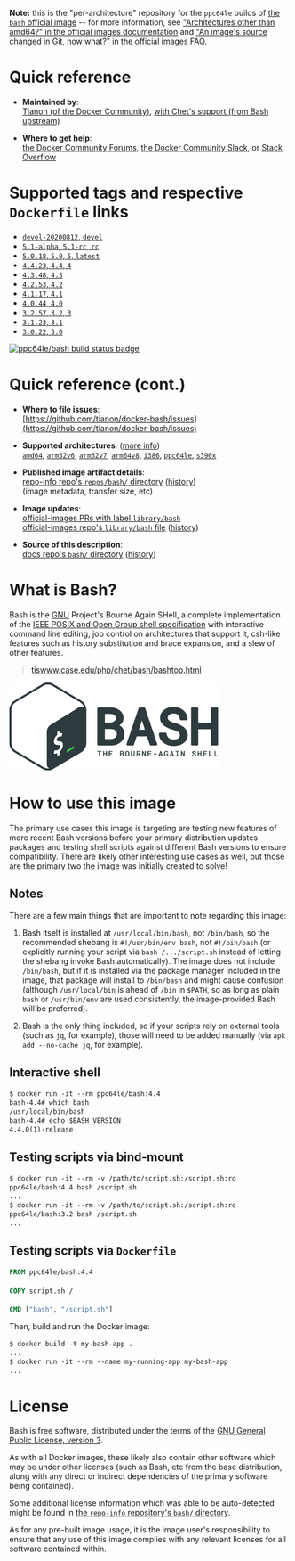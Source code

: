 <!--

********************************************************************************

WARNING:

    DO NOT EDIT "bash/README.md"

    IT IS AUTO-GENERATED

    (from the other files in "bash/" combined with a set of templates)

********************************************************************************

-->

**Note:** this is the "per-architecture" repository for the `ppc64le` builds of [the `bash` official image](https://hub.docker.com/_/bash) -- for more information, see ["Architectures other than amd64?" in the official images documentation](https://github.com/docker-library/official-images#architectures-other-than-amd64) and ["An image's source changed in Git, now what?" in the official images FAQ](https://github.com/docker-library/faq#an-images-source-changed-in-git-now-what).

# Quick reference

-	**Maintained by**:  
	[Tianon (of the Docker Community)](https://github.com/tianon/docker-bash), [with Chet's support (from Bash upstream)](https://github.com/docker-library/official-images/pull/2217#issue-181031192)

-	**Where to get help**:  
	[the Docker Community Forums](https://forums.docker.com/), [the Docker Community Slack](https://dockr.ly/slack), or [Stack Overflow](https://stackoverflow.com/search?tab=newest&q=docker)

# Supported tags and respective `Dockerfile` links

-	[`devel-20200812`, `devel`](https://github.com/tianon/docker-bash/blob/d3bd18d5a38cb34c4fee3f079f4904cca2127ef2/devel/Dockerfile)
-	[`5.1-alpha`, `5.1-rc`, `rc`](https://github.com/tianon/docker-bash/blob/b8b5f6e00e8bb60586183a6788000302c68f04fb/5.1-rc/Dockerfile)
-	[`5.0.18`, `5.0`, `5`, `latest`](https://github.com/tianon/docker-bash/blob/8d5bcd5f1a8a84662fa34ba674282a7fc7451965/5.0/Dockerfile)
-	[`4.4.23`, `4.4`, `4`](https://github.com/tianon/docker-bash/blob/2d420e498d46e7241dd16e3185c8696a1f8eef36/4.4/Dockerfile)
-	[`4.3.48`, `4.3`](https://github.com/tianon/docker-bash/blob/2d420e498d46e7241dd16e3185c8696a1f8eef36/4.3/Dockerfile)
-	[`4.2.53`, `4.2`](https://github.com/tianon/docker-bash/blob/2d420e498d46e7241dd16e3185c8696a1f8eef36/4.2/Dockerfile)
-	[`4.1.17`, `4.1`](https://github.com/tianon/docker-bash/blob/2d420e498d46e7241dd16e3185c8696a1f8eef36/4.1/Dockerfile)
-	[`4.0.44`, `4.0`](https://github.com/tianon/docker-bash/blob/2d420e498d46e7241dd16e3185c8696a1f8eef36/4.0/Dockerfile)
-	[`3.2.57`, `3.2`, `3`](https://github.com/tianon/docker-bash/blob/2d420e498d46e7241dd16e3185c8696a1f8eef36/3.2/Dockerfile)
-	[`3.1.23`, `3.1`](https://github.com/tianon/docker-bash/blob/2d420e498d46e7241dd16e3185c8696a1f8eef36/3.1/Dockerfile)
-	[`3.0.22`, `3.0`](https://github.com/tianon/docker-bash/blob/2d420e498d46e7241dd16e3185c8696a1f8eef36/3.0/Dockerfile)

[![ppc64le/bash build status badge](https://img.shields.io/jenkins/s/https/doi-janky.infosiftr.net/job/multiarch/job/ppc64le/job/bash.svg?label=ppc64le/bash%20%20build%20job)](https://doi-janky.infosiftr.net/job/multiarch/job/ppc64le/job/bash/)

# Quick reference (cont.)

-	**Where to file issues**:  
	[https://github.com/tianon/docker-bash/issues](https://github.com/tianon/docker-bash/issues)

-	**Supported architectures**: ([more info](https://github.com/docker-library/official-images#architectures-other-than-amd64))  
	[`amd64`](https://hub.docker.com/r/amd64/bash/), [`arm32v6`](https://hub.docker.com/r/arm32v6/bash/), [`arm32v7`](https://hub.docker.com/r/arm32v7/bash/), [`arm64v8`](https://hub.docker.com/r/arm64v8/bash/), [`i386`](https://hub.docker.com/r/i386/bash/), [`ppc64le`](https://hub.docker.com/r/ppc64le/bash/), [`s390x`](https://hub.docker.com/r/s390x/bash/)

-	**Published image artifact details**:  
	[repo-info repo's `repos/bash/` directory](https://github.com/docker-library/repo-info/blob/master/repos/bash) ([history](https://github.com/docker-library/repo-info/commits/master/repos/bash))  
	(image metadata, transfer size, etc)

-	**Image updates**:  
	[official-images PRs with label `library/bash`](https://github.com/docker-library/official-images/pulls?q=label%3Alibrary%2Fbash)  
	[official-images repo's `library/bash` file](https://github.com/docker-library/official-images/blob/master/library/bash) ([history](https://github.com/docker-library/official-images/commits/master/library/bash))

-	**Source of this description**:  
	[docs repo's `bash/` directory](https://github.com/docker-library/docs/tree/master/bash) ([history](https://github.com/docker-library/docs/commits/master/bash))

# What is Bash?

Bash is the [GNU](http://www.gnu.org/) Project's Bourne Again SHell, a complete implementation of the [IEEE POSIX and Open Group shell specification](http://www.opengroup.org/onlinepubs/9699919799/nfindex.html) with interactive command line editing, job control on architectures that support it, csh-like features such as history substitution and brace expansion, and a slew of other features.

> [tiswww.case.edu/php/chet/bash/bashtop.html](https://tiswww.case.edu/php/chet/bash/bashtop.html)

![logo](https://raw.githubusercontent.com/docker-library/docs/5cb6fef6ed317e5af7e1e14e64c18c2b81657e81/bash/logo.png)

# How to use this image

The primary use cases this image is targeting are testing new features of more recent Bash versions before your primary distribution updates packages and testing shell scripts against different Bash versions to ensure compatibility. There are likely other interesting use cases as well, but those are the primary two the image was initially created to solve!

## Notes

There are a few main things that are important to note regarding this image:

1.	Bash itself is installed at `/usr/local/bin/bash`, not `/bin/bash`, so the recommended shebang is `#!/usr/bin/env bash`, not `#!/bin/bash` (or explicitly running your script via `bash /.../script.sh` instead of letting the shebang invoke Bash automatically). The image does not include `/bin/bash`, but if it is installed via the package manager included in the image, that package will install to `/bin/bash` and might cause confusion (although `/usr/local/bin` is ahead of `/bin` in `$PATH`, so as long as plain `bash` or `/usr/bin/env` are used consistently, the image-provided Bash will be preferred).

2.	Bash is the only thing included, so if your scripts rely on external tools (such as `jq`, for example), those will need to be added manually (via `apk add --no-cache jq`, for example).

## Interactive shell

```console
$ docker run -it --rm ppc64le/bash:4.4
bash-4.4# which bash
/usr/local/bin/bash
bash-4.4# echo $BASH_VERSION
4.4.0(1)-release
```

## Testing scripts via bind-mount

```console
$ docker run -it --rm -v /path/to/script.sh:/script.sh:ro ppc64le/bash:4.4 bash /script.sh
...
$ docker run -it --rm -v /path/to/script.sh:/script.sh:ro ppc64le/bash:3.2 bash /script.sh
...
```

## Testing scripts via `Dockerfile`

```dockerfile
FROM ppc64le/bash:4.4

COPY script.sh /

CMD ["bash", "/script.sh"]
```

Then, build and run the Docker image:

```console
$ docker build -t my-bash-app .
...
$ docker run -it --rm --name my-running-app my-bash-app
...
```

# License

Bash is free software, distributed under the terms of the [GNU General Public License, version 3](http://www.gnu.org/licenses/gpl.html).

As with all Docker images, these likely also contain other software which may be under other licenses (such as Bash, etc from the base distribution, along with any direct or indirect dependencies of the primary software being contained).

Some additional license information which was able to be auto-detected might be found in [the `repo-info` repository's `bash/` directory](https://github.com/docker-library/repo-info/tree/master/repos/bash).

As for any pre-built image usage, it is the image user's responsibility to ensure that any use of this image complies with any relevant licenses for all software contained within.
